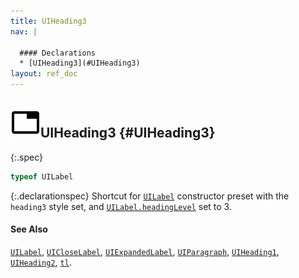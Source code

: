 ```yaml
---
title: UIHeading3
nav: |

  #### Declarations
  * [UIHeading3](#UIHeading3)
layout: ref_doc
---
```


## ![](/assets/icons/spec-var.svg)UIHeading3 {#UIHeading3}
{:.spec}

```typescript
typeof UILabel
```
{:.declarationspec}
Shortcut for [`UILabel`](./UILabel) constructor preset with the `heading3` style set, and [`UILabel.headingLevel`](./UILabel#UILabel:headingLevel) set to 3.

#### See Also
[`UILabel`](./UILabel), [`UICloseLabel`](./UICloseLabel), [`UIExpandedLabel`](./UIExpandedLabel), [`UIParagraph`](./UIParagraph), [`UIHeading1`](./UIHeading1), [`UIHeading2`](./UIHeading2), [`tl`](./tl).

